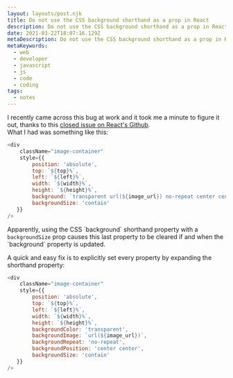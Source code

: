 ```yaml
---
layout: layouts/post.njk
title: Do not use the CSS background shorthand as a prop in React
description: Do not use the CSS background shorthand as a prop in React
date: 2021-03-22T18:07:16.129Z
metaDescription: Do not use the CSS background shorthand as a prop in React
metaKeywords:
  - web
  - developer
  - javascript
  - js
  - code
  - coding
tags:
  - notes
---
```

I recently came across this bug at work and it took me a minute to figure it out, thanks to this [closed issue on React's Github](https://github.com/facebook/react/issues/5030).\
What I had was something like this:

```js
<div
    className="image-container"
    style={{
        position: 'absolute',
        top: `${top}%`,
        left: `${left}%`,
        width: `${width}%`,
        height: `${height}%`,
        background: `transparent url(${image_url}) no-repeat center center`,
        backgroundSize: 'contain'
   }}
/>
```

Apparently, using the CSS \`background\` shorthand property with a `backgroundSize` prop causes this last property to be cleared if and when the \`background\` property is updated.

A quick and easy fix is to explicitly set every property by expanding the shorthand property:

```js
<div
    className="image-container"
    style={{
        position: 'absolute',
        top: `${top}%`,
        left: `${left}%`,
        width: `${width}%`,
        height: `${height}%`,
        backgroundColor: 'transparent',
        backgroundImage: `url(${image_url})`,
        backgroundRepeat: 'no-repeat',
        backgroundPosition: 'center center',
        backgroundSize: 'contain'
   }}
/>
```